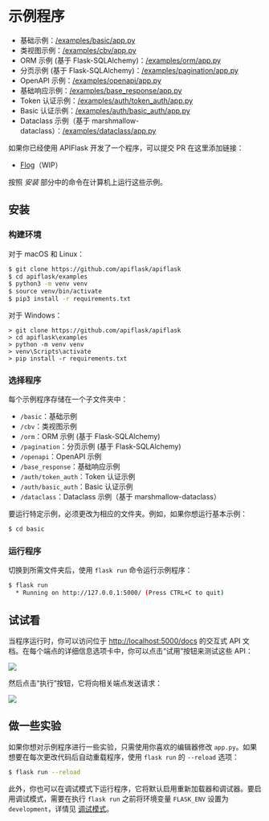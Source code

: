 # 示例程序

- 基础示例：[/examples/basic/app.py][_basic]
- 类视图示例：[/examples/cbv/app.py][_cbv]
- ORM 示例 (基于 Flask-SQLAlchemy)：[/examples/orm/app.py][_orm]
- 分页示例 (基于 Flask-SQLAlchemy)：[/examples/pagination/app.py][_pagination]
- OpenAPI 示例：[/examples/openapi/app.py][_openapi]
- 基础响应示例：[/examples/base_response/app.py][_base_response]
- Token 认证示例：[/examples/auth/token_auth/app.py][_token_auth]
- Basic 认证示例：[/examples/auth/basic_auth/app.py][_basic_auth]
- Dataclass 示例（基于 marshmallow-dataclass）：[/examples/dataclass/app.py][_dataclass]

[_basic]: https://github.com/apiflask/apiflask/tree/main/examples/basic/app.py
[_cbv]: https://github.com/apiflask/apiflask/tree/main/examples/cbv/app.py
[_orm]: https://github.com/apiflask/apiflask/tree/main/examples/orm/app.py
[_pagination]: https://github.com/apiflask/apiflask/tree/main/examples/pagination/app.py
[_openapi]: https://github.com/apiflask/apiflask/tree/main/examples/openapi/app.py
[_base_response]: https://github.com/apiflask/apiflask/tree/main/examples/base_response/app.py
[_token_auth]: https://github.com/apiflask/apiflask/tree/main/examples/auth/token_auth/app.py
[_basic_auth]: https://github.com/apiflask/apiflask/tree/main/examples/auth/basic_auth/app.py
[_dataclass]: https://github.com/apiflask/apiflask/tree/main/examples/dataclass/app.py

如果你已经使用 APIFlask 开发了一个程序，可以提交 PR 在这里添加链接：

- [Flog](https://github.com/flog-team/flog-api-v4)（WIP）

按照 *安装* 部分中的命令在计算机上运行这些示例。


## 安装


### 构建环境

对于 macOS 和 Linux：

```bash
$ git clone https://github.com/apiflask/apiflask
$ cd apiflask/examples
$ python3 -m venv venv
$ source venv/bin/activate
$ pip3 install -r requirements.txt
```

对于 Windows：

```text
> git clone https://github.com/apiflask/apiflask
> cd apiflask\examples
> python -m venv venv
> venv\Scripts\activate
> pip install -r requirements.txt
```


### 选择程序

每个示例程序存储在一个子文件夹中：

- `/basic`：基础示例
- `/cbv`：类视图示例
- `/orm`：ORM 示例 (基于 Flask-SQLAlchemy)
- `/pagination`：分页示例 (基于 Flask-SQLAlchemy)
- `/openapi`：OpenAPI 示例
- `/base_response`：基础响应示例
- `/auth/token_auth`：Token 认证示例
- `/auth/basic_auth`：Basic 认证示例
- `/dataclass`：Dataclass 示例（基于 marshmallow-dataclass）

要运行特定示例，必须更改为相应的文件夹。例如，如果你想运行基本示例：

```bash
$ cd basic
```


### 运行程序

切换到所需文件夹后，使用 `flask run` 命令运行示例程序：

```bash
$ flask run
  * Running on http://127.0.0.1:5000/ (Press CTRL+C to quit)
```


## 试试看

当程序运行时，你可以访问位于 <http://localhost:5000/docs> 的交互式 API 文档。在每个端点的详细信息选项卡中，你可以点击“试用”按钮来测试这些 API：

![](https://apiflask.com/_assets/try-it-out.png)

然后点击“执行”按钮，它将向相关端点发送请求：

![](https://apiflask.com/_assets/execute.png)


## 做一些实验

如果你想对示例程序进行一些实验，只需使用你喜欢的编辑器修改 `app.py`。如果想要在每次更改代码后自动重载程序，使用 `flask run` 的 `--reload` 选项：

```bash
$ flask run --reload
```

此外，你也可以在调试模式下运行程序，它将默认启用重新加载器和调试器。要启用调试模式，需要在执行 `flask run` 之前将环境变量 `FLASK_ENV` 设置为 `development`，详情见 [调试模式](https://flask.palletsprojects.com/en/main/quickstart/#debug-mode)。
